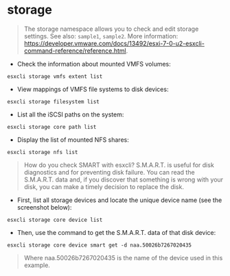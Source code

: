 # storage

> The storage namespace allows you to check and edit storage settings.
> See also: `sample1`, `sample2`.
> More information: <https://developer.vmware.com/docs/13492/esxi-7-0-u2-esxcli-command-reference/reference.html>.

- Check the information about mounted VMFS volumes:

`esxcli storage vmfs extent list`

- View mappings of VMFS file systems to disk devices:

`esxcli storage filesystem list`

- List all the iSCSI paths on the system:

`esxcli storage core path list`

- Display the list of mounted NFS shares:

`esxcli storage nfs list`
>
>How do you check SMART with esxcli? S.M.A.R.T. is useful for disk diagnostics and for preventing disk failure. You can read the S.M.A.R.T. data and, if you discover that something is wrong with your disk, you can make a timely decision to replace the disk.

- First, list all storage devices and locate the unique device name (see the screenshot below):

`esxcli storage core device list`

- Then, use the command to get the S.M.A.R.T. data of that disk device:

`esxcli storage core device smart get -d naa.50026b7267020435`
>
>Where naa.50026b7267020435 is the name of the device used in this example.